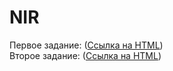 # NIR
Первое задание: (<a href="https://webostap.github.io/NIR/crypto_history.html" target="_blank">Ссылка на HTML</a>)<br>
Второе задание: (<a href="https://webostap.github.io/NIR/2.html" target="_blank">Ссылка на HTML</a>)
